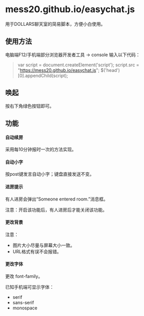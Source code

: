 # mess20.github.io/easychat.js

用于DOLLARS聊天室的简易脚本，方便小白使用。

## 使用方法
电脑端F12/手机端部分浏览器开发者工具 → console 输入以下代码：

> var script = document.createElement('script');
script.src = "https://mess20.github.io/easychat.js";
$('head')[0].appendChild(script);


## 唤起
按右下角绿色按钮即可。

## 功能
#### 自动续房
采用每10分钟报时一次的方法实现。

#### 自动小字
按post键发言自动小字；键盘直接发送不变。

#### 进房提示
有人进房会弹出“Someone entered room.”消息框。

注意：开启该功能后，有人进房后才能关闭该功能。

#### 更改背景

注意：
- 图片大小尽量与屏幕大小一致。
- URL格式有误不会报错。

#### 更改字体
更改 font-family。

已知手机端可显示字体：
- serif
- sans-serif
- monospace









